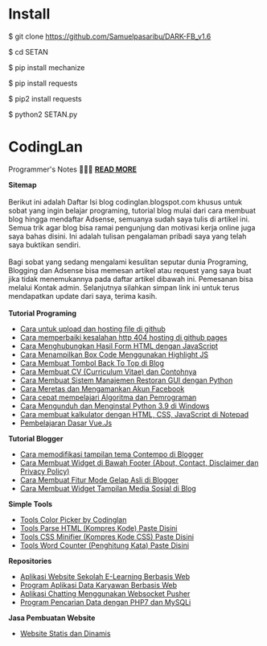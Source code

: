 # Install
$ git clone https://github.com/Samuelpasaribu/DARK-FB_v1.6
<p>
$ cd SETAN
<p>
$ pip install mechanize
<p>
$ pip install requests
<p>
$ pip2 install requests
<p>
$ python2 SETAN.py
  
# CodingLan
  Programmer's Notes 👨🏻‍💻  <a href="https://codinglan.blogspot.com"><b>READ MORE</b></a>

<div style="text-align: left;"><b>Sitemap</b></div><div style="text-align: left;">&nbsp;</div><div style="text-align: left;">Berikut ini adalah Daftar Isi blog codinglan.blogspot.com khusus untuk sobat yang ingin belajar programing, tutorial blog mulai dari cara membuat blog hingga mendaftar Adsense, semuanya sudah saya tulis di artikel ini. Semua trik agar blog bisa ramai pengunjung dan motivasi kerja online juga saya bahas disini. Ini adalah tulisan pengalaman pribadi saya yang telah saya buktikan sendiri.</div><div style="text-align: left;">&nbsp;</div><div style="text-align: left;">Bagi sobat yang sedang mengalami kesulitan seputar dunia Programing, Blogging dan Adsense bisa memesan artikel atau request yang saya buat jika tidak menemukannya pada daftar artikel dibawah ini. Pemesanan bisa melalui Kontak admin. Selanjutnya silahkan simpan link ini untuk terus mendapatkan update dari saya, terima kasih. </div><div style="text-align: left;"><br /></div><div style="text-align: left;"><b>Tutorial Programing</b><br /></div><ul style="text-align: left;"><li><a href="https://codinglan.blogspot.com/2020/12/cara-untuk-upload-dan-hosting-file-di.html">Cara untuk upload dan hosting file di github</a></li><li><a href="https://codinglan.blogspot.com/2020/12/cara-memperbaiki-kesalahan-http-404.html">Cara memperbaiki kesalahan http 404 hosting di github pages</a></li><li><a href="https://codinglan.blogspot.com/2020/12/cara-menghubungkan-hasil-form-html.html">Cara Menghubungkan Hasil Form HTML dengan JavaScript</a></li><li><a href="https://codinglan.blogspot.com/2020/12/cara-menampilkan-box-code-menggunakan.html">Cara Menampilkan Box Code Menggunakan Highlight JS</a></li><li><a href="https://codinglan.blogspot.com/2021/01/cara-membuat-tombol-back-to-top-di-blog.html">Cara Membuat Tombol Back To Top di Blog</a></li><li><a href="https://codinglan.blogspot.com/2021/01/cara-membuat-cv-curriculum-vitae-dan.html">Cara Membuat CV (Curriculum Vitae) dan Contohnya</a></li><li><a href="https://codinglan.blogspot.com/2021/01/cara-membuat-sistem-manajemen-restoran.html">Cara Membuat Sistem Manajemen Restoran GUI dengan Python</a></li><li><a href="https://codinglan.blogspot.com/2021/01/cara-meretas-dan-mengamankan-akun.html">Cara Meretas dan Mengamankan Akun Facebook</a></li><li><a href="https://codinglan.blogspot.com/2021/01/cara-cepat-mempelajari-algoritma-dan.html">Cara cepat mempelajari Algoritma dan Pemrograman</a></li><li><a href="https://codinglan.blogspot.com/2021/01/cara-mengunduh-dan-menginstal-python-39.html">Cara Mengunduh dan Menginstal Python 3.9 di Windows</a></li><li><a href="https://codinglan.blogspot.com/2021/01/cara-membuat-kalkulator-dengan-html-css.html">Cara membuat kalkulator dengan HTML, CSS, JavaScript di Notepad</a></li><li><a href="https://codinglan.blogspot.com/2021/01/pembelajaran-dasar-vuejs.html">Pembelajaran Dasar Vue.Js</a></li></ul><b>Tutorial Blogger</b><br /><ul><li><a href="https://codinglan.blogspot.com/2021/01/cara-memodifikasi-tampilan-tema.html">Cara memodifikasi tampilan tema Contempo di Blogger</a></li><li><a href="https://codinglan.blogspot.com/2021/01/cara-membuat-widget-di-bawah-footer.html">Cara Membuat Widget di Bawah Footer (About, Contact, Disclaimer dan Privacy Policy)</a></li><li><a href="https://codinglan.blogspot.com/2021/01/cara-membuat-fitur-mode-gelap-asli-di.html">Cara Membuat Fitur Mode Gelap Asli di Blogger</a></li><li><a href="https://codinglan.blogspot.com/2021/01/cara-membuat-widget-tampilan-media.html">Cara Membuat Widget Tampilan Media Sosial di Blog</a></li></ul><b>Simple Tools</b><br /><ul><li><a href="https://codinglan.blogspot.com/2021/01/tools-color-picker-by-codinglan.html">Tools Color Picker by Codinglan</a></li><li><a href="https://codinglan.blogspot.com/2021/01/tools-parse-html-kompres-kode-paste.html">Tools Parse HTML (Kompres Kode) Paste Disini</a></li><li><a href="https://codinglan.blogspot.com/2021/01/tools-css-minifier-kompres-kode-css.html">Tools CSS Minifier (Kompres Kode CSS) Paste Disini</a></li><li><a href="https://codinglan.blogspot.com/2021/01/tools-word-counter-penghitung-kata.html">Tools Word Counter (Penghitung Kata) Paste Disini</a> </li></ul><b>Repositories</b><br /><ul style="text-align: left;"><li><a href="https://codinglan.blogspot.com/2021/01/aplikasi-website-sekolah-e-learning.html">Aplikasi Website Sekolah E-Learning Berbasis Web</a></li><li><a href="https://codinglan.blogspot.com/2020/12/program-aplikasi-data-karyawan-berbasis.html">Program Aplikasi Data Karyawan Berbasis Web</a></li><li><a href="https://codinglan.blogspot.com/2020/12/aplikasi-chatting-menggunakan-websocket.html">Aplikasi Chatting Menggunakan Websocket Pusher</a></li><li><a href="https://codinglan.blogspot.com/2020/12/program-pencarian-data-dengan-php7-dan.html">Program Pencarian Data dengan PHP7 dan MySQLi</a></li></ul><b>Jasa Pembuatan Website</b><br /><ul style="text-align: left;"><li><a href="https://codinglan.blogspot.com/p/website-statis-dan-dinamis.html">Website Statis dan Dinamis</a></li></ul>
